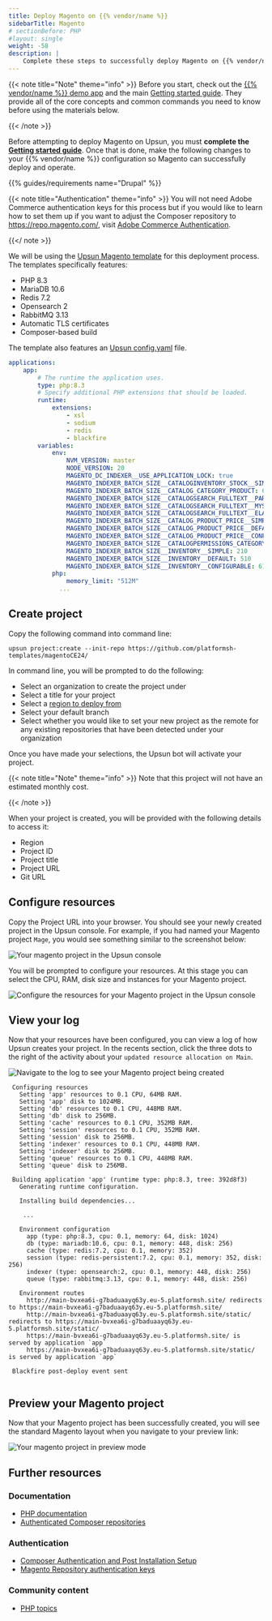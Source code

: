 ```yaml
---
title: Deploy Magento on {{% vendor/name %}}
sidebarTitle: Magento
# sectionBefore: PHP
#layout: single
weight: -58 
description: |
    Complete these steps to successfully deploy Magento on {{% vendor/name %}}.
---
```


{{< note title="Note" theme="info" >}}
Before you start, check out the [{{% vendor/name %}} demo app](https://console.upsun.com/projects/create-project) and the main [Getting started guide](/get-started/here/_index.md). They provide all of the core concepts and common commands you need to know before using the materials below.

{{< /note >}}

Before attempting to deploy Magento on Upsun, you must **complete the [Getting started guide](/get-started/here)**. Once that is done, make the following changes to your {{% vendor/name %}} configuration so Magento can successfully deploy and operate. 

{{% guides/requirements name="Drupal" %}}

{{< note title="Authentication" theme="info" >}}
You will not need Adobe Commerce authentication keys for this process but if you would like to learn how to set them up if you want to adjust the Composer repository to https://repo.magento.com/, visit [Adobe Commerce Authentication](https://experienceleague.adobe.com/en/docs/commerce-on-cloud/user-guide/develop/authentication-keys).

{{</ note >}}

We will be using the [Upsun Magento template](https://github.com/platformsh-templates/magentoCE24/blob/main/README.md) for this deployment process. The templates specifically features:

- PHP 8.3
- MariaDB 10.6
- Redis 7.2
- Opensearch 2
- RabbitMQ 3.13
- Automatic TLS certificates
- Composer-based build


The template also features an [Upsun config.yaml](https://github.com/platformsh-templates/magentoCE24/blob/main/.upsun/config.yaml) file. 

```yaml {filename=".upsun/config.yaml"}
applications:
    app:
        # The runtime the application uses.
        type: php:8.3
        # Specify additional PHP extensions that should be loaded.
        runtime:
            extensions:
                - xsl
                - sodium
                - redis
                - blackfire
        variables:
            env:
                NVM_VERSION: master
                NODE_VERSION: 20
                MAGENTO_DC_INDEXER__USE_APPLICATION_LOCK: true
                MAGENTO_INDEXER_BATCH_SIZE__CATALOGINVENTORY_STOCK__SIMPLE: 200
                MAGENTO_INDEXER_BATCH_SIZE__CATALOG_CATEGORY_PRODUCT: 666
                MAGENTO_INDEXER_BATCH_SIZE__CATALOGSEARCH_FULLTEXT__PARTIAL_REINDEX: 100
                MAGENTO_INDEXER_BATCH_SIZE__CATALOGSEARCH_FULLTEXT__MYSQL_GET: 500
                MAGENTO_INDEXER_BATCH_SIZE__CATALOGSEARCH_FULLTEXT__ELASTIC_SAVE: 500
                MAGENTO_INDEXER_BATCH_SIZE__CATALOG_PRODUCT_PRICE__SIMPLE: 200
                MAGENTO_INDEXER_BATCH_SIZE__CATALOG_PRODUCT_PRICE__DEFAULT: 500
                MAGENTO_INDEXER_BATCH_SIZE__CATALOG_PRODUCT_PRICE__CONFIGURABLE: 666
                MAGENTO_INDEXER_BATCH_SIZE__CATALOGPERMISSIONS_CATEGORY: 999
                MAGENTO_INDEXER_BATCH_SIZE__INVENTORY__SIMPLE: 210
                MAGENTO_INDEXER_BATCH_SIZE__INVENTORY__DEFAULT: 510
                MAGENTO_INDEXER_BATCH_SIZE__INVENTORY__CONFIGURABLE: 616
            php:
                memory_limit: "512M"
              ...
```

## Create project

Copy the following command into command line:

`upsun project:create --init-repo https://github.com/platformsh-templates/magentoCE24/`

In command line, you will be prompted to do the following:

- Select an organization to create the project under
- Select a title for your project 
- Select a [region to deploy from](https://docs.upsun.com/development/regions.html#regions)
- Select your default branch
- Select whether you would like to set your new project as the remote for any existing repositories that have been detected under your organization

Once you have made your selections, the Upsun bot will activate your project.

{{< note title="Note" theme="info" >}}
Note that this project will not have an estimated monthly cost.

{{< /note >}}

When your project is created, you will be provided with the following details to access it:

- Region
- Project ID
- Project title
- Project URL
- Git URL 

## Configure resources

Copy the Project URL into your browser. You should see your newly created project in the Upsun console. For example, if you had named your Magento project `Mage`, you would see something similar to the screenshot below:

![Your magento project in the Upsun console](/images/guides/magento/console-mage.png) 

You will be prompted to configure your resources. At this stage you can select the CPU, RAM, disk size and instances for your Magento project. 

![Configure the resources for your Magento project in the Upsun console](/images/guides/magento/resources-mage-1.png) 

## View your log 

Now that your resources have been configured, you can view a log of how Upsun creates your project. In the recents section, click the three dots to the right of the activity about your `updated resource allocation on Main`.

![Navigate to the log to see your Magento project being created](/images/guides/magento/log-console-1.png) 

```
 Configuring resources
   Setting 'app' resources to 0.1 CPU, 64MB RAM.
   Setting 'app' disk to 1024MB.
   Setting 'db' resources to 0.1 CPU, 448MB RAM.
   Setting 'db' disk to 256MB.
   Setting 'cache' resources to 0.1 CPU, 352MB RAM.
   Setting 'session' resources to 0.1 CPU, 352MB RAM.
   Setting 'session' disk to 256MB.
   Setting 'indexer' resources to 0.1 CPU, 448MB RAM.
   Setting 'indexer' disk to 256MB.
   Setting 'queue' resources to 0.1 CPU, 448MB RAM.
   Setting 'queue' disk to 256MB.
 
 Building application 'app' (runtime type: php:8.3, tree: 392d8f3)
   Generating runtime configuration.
   
   Installing build dependencies...

    ...

   Environment configuration
     app (type: php:8.3, cpu: 0.1, memory: 64, disk: 1024)
     db (type: mariadb:10.6, cpu: 0.1, memory: 448, disk: 256)
     cache (type: redis:7.2, cpu: 0.1, memory: 352)
     session (type: redis-persistent:7.2, cpu: 0.1, memory: 352, disk: 256)
     indexer (type: opensearch:2, cpu: 0.1, memory: 448, disk: 256)
     queue (type: rabbitmq:3.13, cpu: 0.1, memory: 448, disk: 256)
 
   Environment routes
     http://main-bvxea6i-g7baduaayq63y.eu-5.platformsh.site/ redirects to https://main-bvxea6i-g7baduaayq63y.eu-5.platformsh.site/
     http://main-bvxea6i-g7baduaayq63y.eu-5.platformsh.site/static/ redirects to https://main-bvxea6i-g7baduaayq63y.eu-5.platformsh.site/static/
     https://main-bvxea6i-g7baduaayq63y.eu-5.platformsh.site/ is served by application `app`
     https://main-bvxea6i-g7baduaayq63y.eu-5.platformsh.site/static/ is served by application `app`
 
 Blackfire post-deploy event sent
 
```

## Preview your Magento project

Now that your Magento project has been successfully created, you will see the standard Magento layout when you navigate to your preview link:

![Your magento project in preview mode](/images/guides/magento/preview-mage.png) 

## Further resources

### Documentation

- [PHP documentation](/languages/php/)
- [Authenticated Composer repositories](/languages/php/composer-auth)

### Authentication
- [Composer Authentication and Post Installation Setup](https://github.com/platformsh-templates/magentoCE24/blob/main/README.md#composer-authentication-and-post-installation-setup)
- [Magento Repository authentication keys](https://devdocs.magento.com/guides/v2.4/install-gde/prereq/connect-auth.html)


### Community content

- [PHP topics](https://support.platform.sh/hc/en-us/search?utf8=%E2%9C%93&query=php)

